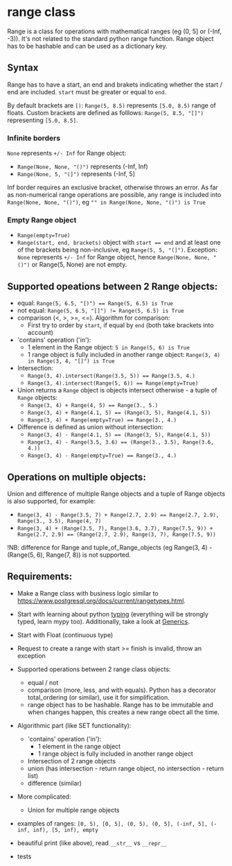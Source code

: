 # range class

Range is a class for operations with mathematical ranges (eg (0, 5] or (-Inf, -3)). It's not related to the standard python range function.
Range object has to be hashable and can be used as a dictionary key.

## Syntax
Range has to have a start, an end and brakets indicating whether the start / end are included. `start` must be greater or equal to `end`.

By default brackets are `[)`: `Range(5, 8.5)` represents `[5.0, 8.5)` range of floats.
Custom brackets are defined as folllows: `Range(5, 8.5, "[]")` representing `[5.0, 8.5]`.

### Infinite borders
`None` represents `+/- Inf` for Range object:
  - `Range(None, None, "()")` represents (-Inf, Inf)
  - `Range(None, 5, "(]")` represents (-Inf, 5]

Inf border requires an exclusive bracket, otherwise throws an error.
As far as non-numerical range operations are possible, any range is included into `Range(None, None, "()")`, eg `"" in Range(None, None, "()") is True`

### Empty Range object
  - `Range(empty=True)`
  - `Range(start, end, brackets)` object with `start == end` and at least one of the brackets being non-inclusive, eg `Range(5, 5, "(]")`.
Exception: `None` represents `+/- Inf` for Range object, hence `Range(None, None, "()")` or Range(5, None) are not empty.

## Supported opeations between 2 Range objects:
  - equal: `Range(5, 6.5, "[)") == Range(5, 6.5) is True`
  - not equal: `Range(5, 6.5, "[]") != Range(5, 6.5) is True`
  - comparison (<, >, >=, <=). Algorithm for comparison:
    - First try to order by `start`, if equal by `end` (both take brackets into account) 
  - 'contains' operation ('in'):
    - 1 element in the Range object: `5 in Range(5, 6) is True`
    - 1 range object is fully included in another range object: `Range(3, 4) in Range(3, 4, "[]") is True`
  - Intersection:
    - `Range(3, 4).intersect(Range(3.5, 5)) == Range(3.5, 4.)`
    - `Range(3, 4).intersect(Range(5, 6)) == Range(empty=True)`
  - Union returns a `Range` object is objects intersect otherwise - a tuple of `Range` objects: 
    - `Range(3, 4) + Range(4, 5) == Range(3., 5.)`
    - `Range(3, 4) + Range(4.1, 5) == (Range(3, 5), Range(4.1, 5))`
    - `Range(3, 4) + Range(empty=True) == Range(3., 4.)`
  - Difference is defined as union without intersection:
    - `Range(3, 4) - Range(4.1, 5) == (Range(3, 5), Range(4.1, 5))`
    - `Range(3, 4) - Range(3.5, 3.6) == (Range(3., 3.5), Range(3.6, 4.))`
    - `Range(3, 4) - Range(empty=True) == Range(3., 4.)`

## Operations on multiple objects:
Union and difference of multiple Range objects and a tuple of Range objects is also supported, for example:
  - `Range(3, 4) - Range(3.5, 7) + Range(2.7, 2.9) == Range(2.7, 2.9), Range(3., 3.5), Range(4, 7)`
  - `Range(3, 4) + (Range(3.5, 7), Range(3.6, 3.7), Range(7.5, 9)) + Range(2.7, 2.9) == (Range(2.7, 2.9), Range(3, 7), Range(7.5, 9))`

!NB: difference for Range and tuple_of_Range_objects (eg Range(3, 4) - (Range(5, 6), Range(7, 8)) is not supported.

## Requirements:

- Make a Range class with business logic similar to https://www.postgresql.org/docs/current/rangetypes.html.
- Start with learning about python [typing](https://docs.python.org/3/library/typing.html) (everything will be strongly typed, learn mypy too). Additionally, take a look at [Generics](https://docs.python.org/3/library/typing.html#generics).
- Start with Float (continuous type)
- Request to create a range with start >= finish is invalid, throw an exception
- Supported operations between 2 range class objects:
  - equal / not
  - comparison (more, less, and with equals). Python has a decorator total_ordering (or similar), use it for simplification.
  - range object has to be hashable. Range has to be immutable and when changes happen, this creates a new range obect all the time.

- Algorithmic part (like SET functionality):
  - 'contains' operation ('in'):
    - 1 element in the range object
    - 1 range object is fully included in another range object
  - Intersection of 2 range objects
  - union (has intersection - return range object, no intersection - return list)
  - difference (similar)

- More complicated:
  - Union for multiple range objects

- examples of ranges: `[0, 5), [0, 5], (0, 5), (0, 5], (-inf, 5], (-inf, inf), [5, inf), empty`
- beautiful print (like above), read `__str__` vs `__repr__`

- tests
